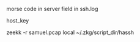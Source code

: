 morse code in server field in ssh.log

host_key

zeekk -r samuel.pcap local ~/.zkg/script_dir/hassh
